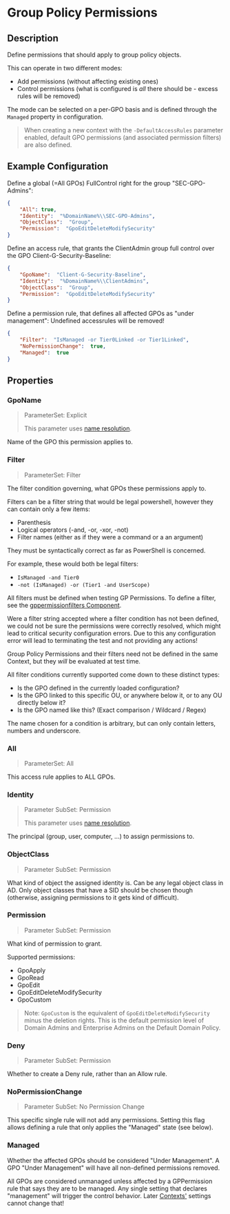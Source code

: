 ﻿# Group Policy Permissions

## Description

Define permissions that should apply to group policy objects.

This can operate in two different modes:

+ Add permissions (without affecting existing ones)
+ Control permissions (what is configured is _all_ there should be - excess rules will be removed)

The mode can be selected on a per-GPO basis and is defined through the `Managed` property in configuration.

> When creating a new context with the `-DefaultAccessRules` parameter enabled, default GPO permissions (and associated permission filters) are also defined.

## Example Configuration

Define a global (=All GPOs) FullControl right for the group "SEC-GPO-Admins":

```json
{
    "All": true,
    "Identity":  "%DomainName%\\SEC-GPO-Admins",
    "ObjectClass":  "Group",
    "Permission":  "GpoEditDeleteModifySecurity"
}
```

Define an access rule, that grants the ClientAdmin group full control over the GPO Client-G-Security-Baseline:

```json
{
    "GpoName":  "Client-G-Security-Baseline",
    "Identity":  "%DomainName%\\ClientAdmins",
    "ObjectClass":  "Group",
    "Permission":  "GpoEditDeleteModifySecurity"
}
```

Define a permission rule, that defines all affected GPOs as "under management":
Undefined accessrules will be removed!

```json
{
    "Filter":  "IsManaged -or Tier0Linked -or Tier1Linked",
    "NoPermissionChange":  true,
    "Managed":  true
}
```

## Properties

### GpoName

> ParameterSet: Explicit
>
> This parameter uses [name resolution](../../advanced/name-mapping.html).

Name of the GPO this permission applies to.

### Filter

> ParameterSet: Filter

The filter condition governing, what GPOs these permissions apply to.

Filters can be a filter string that would be legal powershell, however they can contain only a few items:

+ Parenthesis
+ Logical operators (-and, -or, -xor, -not)
+ Filter names (either as if they were a command or a an argument)

They must be syntactically correct as far as PowerShell is concerned.

For example, these would both be legal filters:

+ `IsManaged -and Tier0`
+ `-not (IsManaged) -or (Tier1 -and UserScope)`

All filters must be defined when testing GP Permissions.
To define a filter, see the [gppermissionfilters Component](gppermissionfilters.html).

Were a filter string accepted where a filter condition has not been defined, we could not be sure the permissions were correctly resolved, which might lead to critical security configuration errors.
Due to this any configuration error will lead to terminating the test and not providing any actions!

Group Policy Permissions and their filters need not be defined in the same Context, but they _will_ be evaluated at test time.

All filter conditions currently supported come down to these distinct types:

+ Is the GPO defined in the currently loaded configuration?
+ Is the GPO linked to this specific OU, or anywhere below it, or to any OU directly below it?
+ Is the GPO named like this? (Exact comparison / Wildcard / Regex)

The name chosen for a condition is arbitrary, but can only contain letters, numbers and underscore.

### All

> ParameterSet: All

This access rule applies to ALL GPOs.

### Identity

> Parameter SubSet: Permission
>
> This parameter uses [name resolution](../../advanced/name-mapping.html).

The principal (group, user, computer, ...) to assign permissions to.

### ObjectClass

> Parameter SubSet: Permission

What kind of object the assigned identity is.
Can be any legal object class in AD.
Only object classes that have a SID should be chosen though (otherwise, assigning permissions to it gets kind of difficult).

### Permission

> Parameter SubSet: Permission

What kind of permission to grant.

Supported permissions:

+ GpoApply
+ GpoRead
+ GpoEdit
+ GpoEditDeleteModifySecurity
+ GpoCustom

> Note: `GpoCustom` is the equivalent of `GpoEditDeleteModifySecurity` minus the deletion rights.
> This is the default permission level of Domain Admins and Enterprise Admins on the Default Domain Policy.

### Deny

> Parameter SubSet: Permission

Whether to create a Deny rule, rather than an Allow rule.

### NoPermissionChange

> Parameter SubSet: No Permission Change

This specific single rule will not add any permissions.
Setting this flag allows defining a rule that only applies the "Managed" state (see below).

### Managed

Whether the affected GPOs should be considered "Under Management".
A GPO "Under Management" will have all non-defined permissions removed.

All GPOs are considered unmanaged unless affected by a GPPermission rule that says they are to be managed.
Any single setting that declares "management" will trigger the control behavior.
Later [Contexts'](../../basics/contexts.html) settings cannot change that!
